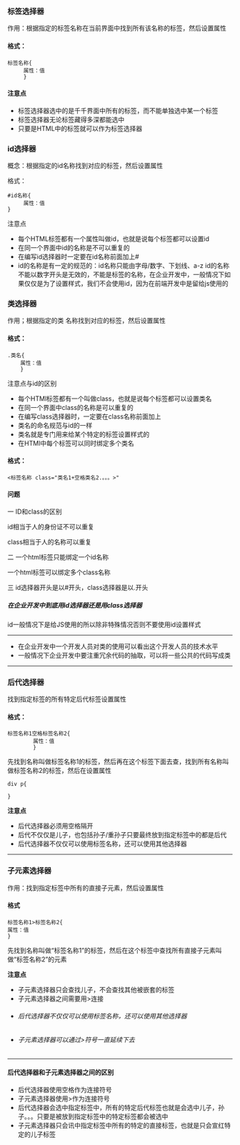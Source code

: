 ### 标签选择器

作用：根据指定的标签名称在当前界面中找到所有该名称的标签，然后设置属性

#### 格式：

```
标签名称{
     属性：值
     }
```

#### 注意点

* 标签选择器选中的是千千界面中所有的标签，而不能单独选中某一个标签
* 标签选择器无论标签藏得多深都能选中
* 只要是HTML中的标签就可以作为标签选择器

### id选择器

概念：根据指定的id名称找到对应的标签，然后设置属性

格式：

```
#id名称{
     属性：值
}
```

注意点

* 每个HTML标签都有一个属性叫做id，也就是说每个标签都可以设置id
* 在同一个界面中id的名称是不可以重复的
* 在编写id选择器时一定要在id名称前面加上\#
* id的名称是有一定的规范的：id名称只能由字母/数字、下划线、a-z    id的名称不能以数字开头是无效的，不能是标签的名称，在企业开发中，一般情况下如果仅仅是为了设置样式，我们不会使用id，因为在前端开发中是留给js使用的

### 类选择器

作用；根据指定的类 名称找到对应的标签，然后设置属性

#### 格式：

```
.类名{
    属性：值
    }
```

注意点与id的区别

* 每个HTMl标签都有一个叫做class，也就是说每个标签都可以设置类名
* 在同一个界面中class的名称是可以重复的
* 在编写class选择器时，一定要在class名称前面加上
* 类名的命名规范与id的一样
* 类名就是专门用来给某个特定的标签设置样式的
* 在HTMl中每个标签可以同时绑定多个类名

#### 格式：

```
<标签名称 class="类名1+空格类名2.。。。>"
```

#### 问题

一  ID和class的区别

id相当于人的身份证不可以重复

class相当于人的名称可以重复

二 一个html标签只能绑定一个id名称

一个html标签可以绑定多个class名称

三  id选择器开头是以\#开头，class选择器是以.开头

##### 在企业开发中到底用id选择器还是用class选择器

id一般情况下是给JS使用的所以除非特殊情况否则不要使用id设置样式

---

* 在企业开发中一个开发人员对类的使用可以看出这个开发人员的技术水平
* 一般情况下企业开发中要注重冗余代码的抽取，可以将一些公共的代码写成类

---

### 后代选择器

找到指定标签的所有特定后代标签设置属性

#### 格式：

```
标签名称1空格标签名称2{
        属性：值
        }
```

先找到名称叫做标签名称1的标签，然后再在这个标签下面去查，找到所有名称叫做标签名称2的标签，然后在设置属性

```
div p{

}
```

**注意点**

* 后代选择器必须用空格隔开
* 后代不仅仅是儿子，也包括孙子/重孙子只要最终放到指定标签中的都是后代
* 后代选择器不仅仅可以使用标签名称，还可以使用其他选择器

---

### 子元素选择器

作用：找到指定标签中所有的直接子元素，然后设置属性

#### 格式

```
标签名称1>标签名称2{
属性：值
}
```

先找到名称叫做“标签名称1”的标签，然后在这个标签中查找所有直接子元素叫做“标签名称2”的元素

**注意点**

* 子元素选择器只会查找儿子，不会查找其他被嵌套的标签
* 子元素选择器之间需要用&gt;连接
* ###### 后代选择器不仅仅可以使用标签名称，还可以使用其他选择器
* ###### 子元素选择器可以通过&gt;符号一直延续下去

---

#### 后代选择器和子元素选择器之间的区别

* 后代选择器使用空格作为连接符号
* 子元素选择器使用&gt;作为连接符号
* 后代选择器会选中指定标签中，所有的特定后代标签也就是会选中儿子，孙子。。。只要是被放到指定标签中的特定标签都会被选中
* 子元素选择器只会讯中指定标签中所有的特定的直接标签，也就是只会宣红特定的儿子标签



